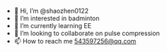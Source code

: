 - 👋 Hi, I’m @shaozhen0122
- 👀 I’m interested in badminton
- 🌱 I’m currently learning EE
- 💞️ I’m looking to collaborate on pulse compression 
- 📫 How to reach me 543597256@qq.com

<!---
shaozhen0122/shaozhen0122 is a ✨ special ✨ repository because its `README.md` (this file) appears on your GitHub profile.
You can click the Preview link to take a look at your changes.
--->
